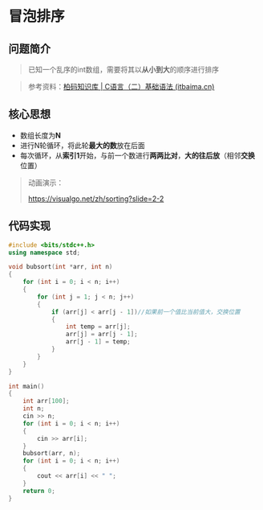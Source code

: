 # 冒泡排序

## 问题简介

> 已知一个乱序的int数组，需要将其以**从小到大**的顺序进行排序

> 参考资料：[柏码知识库 | C语言（二）基础语法 (itbaima.cn)](https://www.itbaima.cn/document/lqv77apvx82nkkio?segment=2#doc13-实战：冒泡排序算法)

## 核心思想

- 数组长度为**N**
- 进行N轮循环，将此轮**最大的数**放在后面
- 每次循环，从**索引1**开始，与前一个数进行**两两比对**，**大的往后放**（相邻**交换**位置）

> 动画演示：
>
> https://visualgo.net/zh/sorting?slide=2-2

## 代码实现

```cpp
#include <bits/stdc++.h>
using namespace std;

void bubsort(int *arr, int n)
{
    for (int i = 0; i < n; i++)
    {
        for (int j = 1; j < n; j++)
        {
            if (arr[j] < arr[j - 1])//如果前一个值比当前值大，交换位置
            {
                int temp = arr[j];
                arr[j] = arr[j - 1];
                arr[j - 1] = temp;
            }
        }
    }
}

int main()
{
    int arr[100];
    int n;
    cin >> n;
    for (int i = 0; i < n; i++)
    {
        cin >> arr[i];
    }
    bubsort(arr, n);
    for (int i = 0; i < n; i++)
    {
        cout << arr[i] << " ";
    }
    return 0;
}
```

